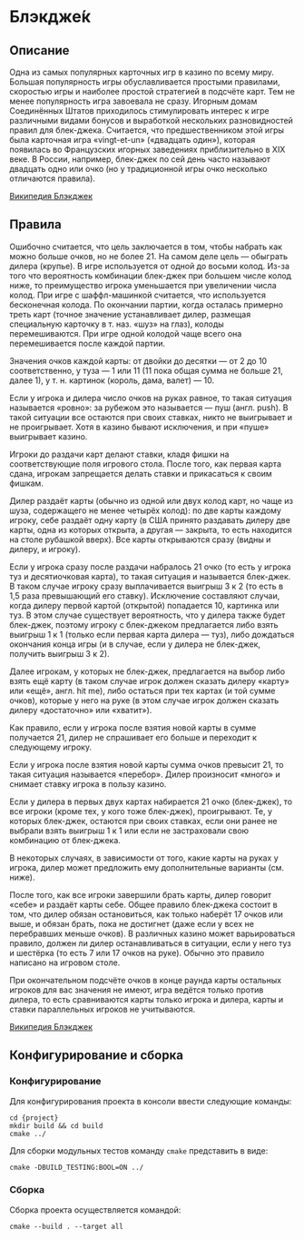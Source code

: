 # Блэкдже́к

## Описание
Одна из самых популярных карточных игр в казино по всему миру. Большая популярность игры обуславливается простыми правилами, скоростью игры и наиболее простой стратегией в подсчёте карт. Тем не менее популярность игра завоевала не сразу. Игорным домам Соединённых Штатов приходилось стимулировать интерес к игре различными видами бонусов и выработкой нескольких разновидностей правил для блек-джека. Считается, что предшественником этой игры была карточная игра «vingt-et-un» («двадцать один»), которая появилась во Французских игорных заведениях приблизительно в XIX веке. В России, например, блек-джек по сей день часто называют двадцать одно или очко (но у традиционной игры очко несколько отличаются правила).

[Википедия Блэкджек](https://ru.wikipedia.org/wiki/Блэкджек)

## Правила
Ошибочно считается, что цель заключается в том, чтобы набрать как можно больше очков, но не более 21. На самом деле цель — обыграть дилера (крупье). В игре используется от одной до восьми колод. Из-за того что вероятность комбинации блек-джек при большем числе колод ниже, то преимущество игрока уменьшается при увеличении числа колод. При игре с шаффл-машинкой считается, что используется бесконечная колода. По окончании партии, когда осталась примерно треть карт (точное значение устанавливает дилер, размещая специальную карточку в т. наз. «шуз» на глаз), колоды перемешиваются. При игре одной колодой чаще всего она перемешивается после каждой партии.

Значения очков каждой карты: от двойки до десятки — от 2 до 10 соответственно, у туза — 1 или 11 (11 пока общая сумма не больше 21, далее 1), у т. н. картинок (король, дама, валет) — 10.

Если у игрока и дилера число очков на руках равное, то такая ситуация называется «ровно»: за рубежом это называется — пуш (англ. push). В такой ситуации все остаются при своих ставках, никто не выигрывает и не проигрывает. Хотя в казино бывают исключения, и при «пуше» выигрывает казино.

Игроки до раздачи карт делают ставки, кладя фишки на соответствующие поля игрового стола. После того, как первая карта сдана, игрокам запрещается делать ставки и прикасаться к своим фишкам.

Дилер раздаёт карты (обычно из одной или двух колод карт, но чаще из шуза, содержащего не менее четырёх колод): по две карты каждому игроку, себе раздаёт одну карту (в США принято раздавать дилеру две карты, одна из которых открыта, а другая — закрыта, то есть находится на столе рубашкой вверх). Все карты открываются сразу (видны и дилеру, и игроку).

Если у игрока сразу после раздачи набралось 21 очко (то есть у игрока туз и десятиочковая карта), то такая ситуация и называется блек-джек. В таком случае игроку сразу выплачивается выигрыш 3 к 2 (то есть в 1,5 раза превышающий его ставку). Исключение составляют случаи, когда дилеру первой картой (открытой) попадается 10, картинка или туз. В этом случае существует вероятность, что у дилера также будет блек-джек, поэтому игроку с блек-джеком предлагается либо взять выигрыш 1 к 1 (только если первая карта дилера — туз), либо дождаться окончания конца игры (и в случае, если у дилера не блек-джек, получить выигрыш 3 к 2).

Далее игрокам, у которых не блек-джек, предлагается на выбор либо взять ещё карту (в таком случае игрок должен сказать дилеру «карту» или «ещё», англ. hit me), либо остаться при тех картах (и той сумме очков), которые у него на руке (в этом случае игрок должен сказать дилеру «достаточно» или «хватит»).

Как правило, если у игрока после взятия новой карты в сумме получается 21, дилер не спрашивает его больше и переходит к следующему игроку.

Если у игрока после взятия новой карты сумма очков превысит 21, то такая ситуация называется «перебор». Дилер произносит «много» и снимает ставку игрока в пользу казино.

Если у дилера в первых двух картах набирается 21 очко (блек-джек), то все игроки (кроме тех, у кого тоже блек-джек), проигрывают. Те, у которых блек-джек, остаются при своих ставках, если они ранее не выбрали взять выигрыш 1 к 1 или если не застраховали свою комбинацию от блек-джека.

В некоторых случаях, в зависимости от того, какие карты на руках у игрока, дилер может предложить ему дополнительные варианты (см. ниже).

После того, как все игроки завершили брать карты, дилер говорит «себе» и раздаёт карты себе. Общее правило блек-джека состоит в том, что дилер обязан остановиться, как только наберёт 17 очков или выше, и обязан брать, пока не достигнет (даже если у всех не перебравших меньше очков). В различных казино может варьироваться правило, должен ли дилер останавливаться в ситуации, если у него туз и шестёрка (то есть 7 или 17 очков на руке). Обычно это правило написано на игровом столе.

При окончательном подсчёте очков в конце раунда карты остальных игроков для вас значения не имеют, игра ведётся только против дилера, то есть сравниваются карты только игрока и дилера, карты и ставки параллельных игроков не учитываются.

[Википедия Блэкджек](https://ru.wikipedia.org/wiki/Блэкджек)

## Конфигурирование и сборка

### Конфигурирование
Для конфигурирования проекта в консоли ввести следующие команды:
```
cd {project}
mkdir build && cd build
cmake ../
```
Для сборки модульных тестов команду `cmake` представить в виде:
```
cmake -DBUILD_TESTING:BOOL=ON ../
```

### Сборка
Сборка проекта осуществляется командой:
```
cmake --build . --target all
```
